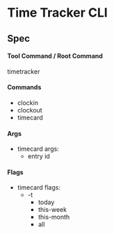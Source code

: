 # Time Tracker CLI

## Spec

#### Tool Command / Root Command

timetracker

#### Commands

- clockin
- clockout
- timecard

#### Args

- timecard args:
  - entry id

#### Flags

- timecard flags:
  - -t
    - today
    - this-week
    - this-month
    - all
